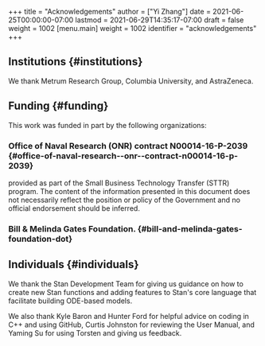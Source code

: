+++
title = "Acknowledgements"
author = ["Yi Zhang"]
date = 2021-06-25T00:00:00-07:00
lastmod = 2021-06-29T14:35:17-07:00
draft = false
weight = 1002
[menu.main]
  weight = 1002
  identifier = "acknowledgements"
+++

## Institutions {#institutions}

We thank Metrum Research Group, Columbia University, and AstraZeneca.


## Funding {#funding}

This work was funded in part by the following organizations:


### Office of Naval Research (ONR) contract N00014-16-P-2039 {#office-of-naval-research--onr--contract-n00014-16-p-2039}

provided as part of the Small Business Technology Transfer (STTR)
program. The content of the information presented in this document
does not necessarily reflect the position or policy of the
Government and no official endorsement should be inferred.


### Bill & Melinda Gates Foundation. {#bill-and-melinda-gates-foundation-dot}


## Individuals {#individuals}

We thank the Stan Development Team for giving us guidance on how to
create new Stan functions and adding features to Stan's core language
that facilitate building ODE-based models.

We also thank Kyle Baron and Hunter Ford for helpful advice on coding
in C++ and using GitHub, Curtis Johnston for reviewing the User
Manual, and Yaming Su for using Torsten and giving us feedback.
